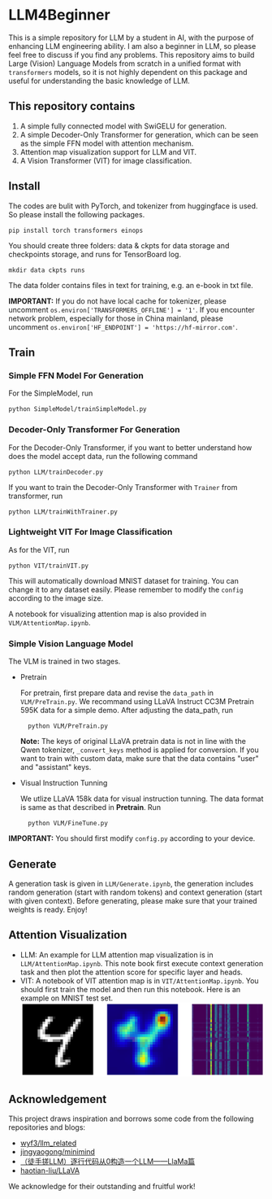 # LLM4Beginner
This is a simple repository for LLM by a student in AI, with the purpose of enhancing LLM engineering ability. I am also a beginner in LLM, so please feel free to discuss if you find any problems. This repository aims to build Large (Vision) Language Models from scratch in a unified format with `transformers` models, so it is not highly dependent on this package and useful for understanding the basic knowledge of LLM.

## This repository contains
1. A simple fully connected model with SwiGELU for generation.
2. A simple Decoder-Only Transformer for generation, which can be seen as the simple FFN model with attention mechanism.
3. Attention map visualization support for LLM and VIT.
4. A Vision Transformer (VIT) for image classification.

## Install
The codes are bulit with PyTorch, and tokenizer from huggingface is used. So please install the following packages.

    pip install torch transformers einops

You should create three folders: data & ckpts for data storage and checkpoints storage, and runs for TensorBoard log.

    mkdir data ckpts runs

The data folder contains files in text for training, e.g. an e-book in txt file.

**IMPORTANT:** If you do not have local cache for tokenizer, please uncomment `os.environ['TRANSFORMERS_OFFLINE'] = '1'`. If you encounter network problem, especially for those in China mainland, please uncomment `os.environ['HF_ENDPOINT'] = 'https://hf-mirror.com'`.

## Train
### Simple FFN Model For Generation
For the SimpleModel, run

    python SimpleModel/trainSimpleModel.py

### Decoder-Only Transformer For Generation
For the Decoder-Only Transformer, if you want to better understand how does the model accept data, run the following command

    python LLM/trainDecoder.py

If you want to train the Decoder-Only Transformer with `Trainer` from transformer, run

    python LLM/trainWithTrainer.py

### Lightweight VIT For Image Classification
As for the VIT, run

    python VIT/trainVIT.py

This will automatically download MNIST dataset for training. You can change it to any dataset easily. Please remember to modify the `config` according to the image size.

A notebook for visualizing attention map is also provided in `VLM/AttentionMap.ipynb`.

### Simple Vision Language Model
The VLM is trained in two stages.
- Pretrain 

    For pretrain, first prepare data and revise the `data_path` in `VLM/PreTrain.py`. We recommand using LLaVA Instruct CC3M Pretrain 595K data for a simple demo. After adjusting the data_path, run

        python VLM/PreTrain.py

    **Note:** The keys of original LLaVA pretrain data is not in line with the Qwen tokenizer, `_convert_keys` method is applied for conversion. If you want to train with custom data, make sure that the data contains "user" and "assistant" keys.

- Visual Instruction Tunning

    We utlize LLaVA 158k data for visual instruction tunning. The data format is same as that described in **Pretrain**. Run

        python VLM/FineTune.py

**IMPORTANT:** You should first modify `config.py` according to your device.

## Generate
A generation task is given in `LLM/Generate.ipynb`, the generation includes random generation (start with random tokens) and context generation (start with given context). Before generating, please make sure that your trained weights is ready. Enjoy!

## Attention Visualization
- LLM: An example for LLM attention map visualization is in `LLM/AttentionMap.ipynb`. This note book first execute context generation task and then plot the attention score for specific layer and heads.
- VIT: A notebook of VIT attention map is in `VIT/AttentionMap.ipynb`. You should first train the model and then run this notebook. Here is an example on MNIST test set.
![VITAttnMap](assets/VITAttnMap.png)

## Acknowledgement
This project draws inspiration and borrows some code from the following repositories and blogs:
- [wyf3/llm_related](https://github.com/wyf3/llm_related)
- [jingyaogong/minimind](https://github.com/jingyaogong/minimind)
- [（徒手搓LLM）逐行代码从0构造一个LLM——LlaMa篇](https://zhuanlan.zhihu.com/p/1674261485)
- [haotian-liu/LLaVA](https://github.com/haotian-liu/LLaVA)

We acknowledge for their outstanding and fruitful work!
